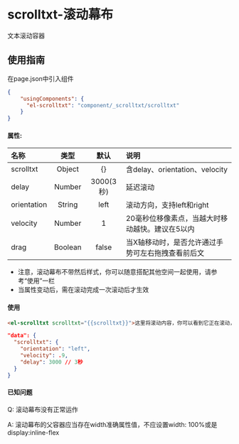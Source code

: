 # scrolltxt-滚动幕布

文本滚动容器

## 使用指南

在page.json中引入组件

```json
{
    "usingComponents": {
      "el-scrolltxt": "component/_scrolltxt/scrolltxt"
    }
}
```

#### 属性:

| 名称 | 类型 | 默认 | 说明 |
| :--- | :---: | :---: | :--- |
| scrolltxt | Object | {} | 含delay、orientation、velocity |
| delay | Number | 3000\(3秒\) | 延迟滚动 |
| orientation | String | left | 滚动方向，支持left和right |
| velocity | Number | 1 | 20毫秒位移像素点，当越大时移动越快。建议在5以内 |
| drag | Boolean | false | 当X轴移动时，是否允许通过手势可左右拖拽查看前后文 |

* 注意，滚动幕布不带然后样式，你可以随意搭配其他空间一起使用，请参考“使用”一栏
* 当属性变动后，需在滚动完成一次滚动后才生效

#### 使用

```html
<el-scrolltxt scrolltxt="{{scrolltxt}}">这里将滚动内容，你可以看到它正在滚动，当然你这里也可以设置为变量</el-scrolltxt>
```

```json
"data": {
  "scrolltxt": {
    "orientation": "left",
    "velocity": .9,
    "delay": 3000 // 3秒
  }
}
```

#### 已知问题

Q: 滚动幕布没有正常运作

A: 滚动幕布的父容器应当存在width准确属性值，不应设置width: 100%或是display:inline-flex

